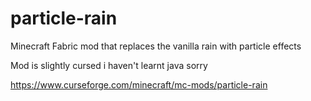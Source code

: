 # particle-rain
Minecraft Fabric mod that replaces the vanilla rain with particle effects

Mod is slightly cursed i haven't learnt java sorry

https://www.curseforge.com/minecraft/mc-mods/particle-rain
